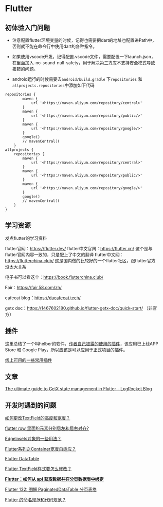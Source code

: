 # Flutter

## 初体验入门问题

*   注意配置flutter环境变量的时候，记得也需要把dart的地址也配置进Path中，否则就不能在命令行中使用dart的各种指令。

*   如果使用vscode开发，记得配置.vscode文件，需要配置一下launch.json，在里面加入-no-sound-null-safety，用于解决第三方库不支持安全模式导致报错的问题。

*   android运行的时候需要去`android/build.gradle` 下`repositories` 和`allprojects.repositories`中添加如下代码

```
repositories {
        maven {
            url '<https://maven.aliyun.com/repository/central>'
        }
        maven {
            url '<https://maven.aliyun.com/repository/public/>'
        }
        maven {
            url '<https://maven.aliyun.com/repository/google/>'
        }
        google()
        // mavenCentral()
    }
allprojects {
    repositories {
        maven {
            url '<https://maven.aliyun.com/repository/central>'
        }
        maven {
            url '<https://maven.aliyun.com/repository/public/>'
        }
        maven {
            url '<https://maven.aliyun.com/repository/google/>'
        }
        google()
        // mavenCentral()
    }
}

```

## 学习资源

发点flutter的学习资料

flutter官网：<https://flutter.dev/> flutter中文官网：<https://flutter.cn/> 这个是与flutter官网内容一致的，只是配上了中文的翻译 flutter中文网：<https://flutterchina.club/> 这是国内做的比较好的一个flutter社区，跟flutter官方没太大关系

电子书可以看这个：<https://book.flutterchina.club/>

Fair：<https://fair.58.com/zh/>

cafecat blog：<https://ducafecat.tech/>

getx doc：<https://1467602180.github.io/flutter-getx-doc/quick-start/> （非官方）

## 插件

这里总结了一个叫helber的软件，[作者自己披露的使用的插件](https://zhuanlan.zhihu.com/p/425857518)，该应用已上线APP Store 和 Google Play，所以应该是可以应用于正式项目的插件。

[线上可用的一些常用插件](https://www.notion.so/196b242e239449feacdcbc09878170d2)

## 文章

[The ultimate guide to GetX state management in Flutter - LogRocket Blog](https://blog.logrocket.com/ultimate-guide-getx-state-management-flutter/)

## 开发时遇到的问题

[如何更改TextField的高度和宽度？](https://www.jianshu.com/p/f8cfc4038802)

[flutter row 里面的元素分别居左和居右对齐?](https://www.cnblogs.com/lavinia/p/13491191.html)

[EdgeInsets对象的一些用法？](https://juejin.cn/post/6844903944485879816)

[Flutter系列之Container宽度自适应？](https://blog.csdn.net/shving/article/details/107744954)

[Flutter DataTable](https://blog.csdn.net/mengks1987/article/details/104661591)

[Flutter TextField样式要怎么修改？](https://www.cnblogs.com/yongfengnice/p/14143805.html)

**[Flutter：如何从 api 获取数据并在分页数据表中绑定](https://stackoverflow.com/questions/68811827/flutter-how-to-get-data-from-api-and-bind-in-paginateddatatable)**

[Flutter 132: 图解 PaginatedDataTable 分页表格](https://developer.aliyun.com/article/786665)

[Flutter 的命名规范和代码规范？](https://dart.cn/guides/language/effective-dart)
